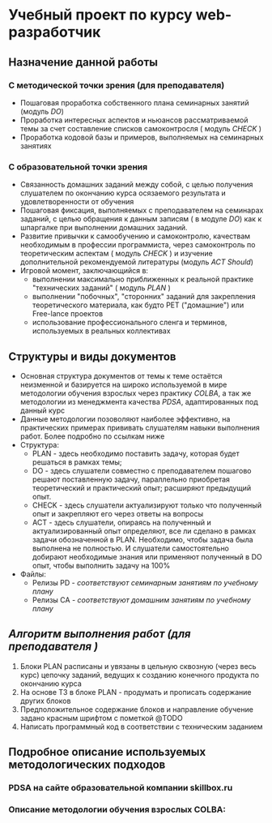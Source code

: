# Учебный проект по курсу web-разработчик
## Назначение данной работы
### С методической точки зрения (для преподавателя)
* Пошаговая проработка собственного плана семинарных занятий (модуль _DO_)
* Проработка интересных аспектов и ньюансов рассматриваемой темы за счет составление списков самоконтросля ( модуль _CHECK_ )
* Проработка кодовой базы и примеров, выполняемых на семинарных занятиях 
### С образовательной точки зрения
* Связанность домашних заданий между собой, с целью получения слушателем по окончанию курса осязаемого результата и удовлетворенности от обучения
* Пошаговая фиксация, выполняемых с преподавателем на семинарах заданий, с целью обращения к данным записям ( в модуле _DO_) как к шпаргалке при выполнении домашних заданий.
* Развитие привычки к самообучению и самоконтролю, качествам необходимым в профессии программиста, через самоконтроль по теоретическим аспектам ( модуль _CHECK_ ) и изучение дополнительной рекомендуемой литературы (модуль _ACT Should_)
* Игровой момент, заключающийся в:
  - выполнении максимально приближенных к реальной практике "технических заданий" ( модуль _PLAN_ )
  - выполнении "побочных", "сторонних" заданий для закрепления теоретического материала, как будто PET ("домашние") или Free-lance проектов
  - использование профессионального сленга и терминов, используемых в реальных коллективах

## Структуры и виды документов
* Основная структура документов от темы к теме остаётся неизменной и базируется на широко используемой в мире методологии обучения взрослых через практику *COLBA*, а так же методологии из менеджмента качества *PDSA*, адаптированных под данный курс
* Данные методологии позоволяют наиболее эффективно, на практических примерах прививать слушателям навыки выполнения работ. Более подробно по ссылкам ниже
* Структура:
  - PLAN - здесь необходимо поставить задачу, которая будет решаться в рамках темы;
  - DO - здесь слушатели совместно с преподавателем пошагово решают поставленную задачу, параллельно приобретая теоретический и практический опыт; расширяют предыдущий опыт. 
  - CHECK - здесь слушатели актуализируют только что полученный опыт и закрепляют его через ответы на вопросы
  - ACT - здесь слушатели, опираясь на полученный и актуализированный опыт определяют, все ли сделано в рамках задачи обозначенной в PLAN. Необходимо, чтобы задача была выполнена не полностью. И слушатели самостоятельно добирают необходимые знания или применяют полученный в DO опыт, чтобы выполнить задачу на 100%
* Файлы:
  - Релизы PD - *соответствуют семинарным занятиям по учебному плану*
  - Релизы CA - *соответствуют домашним занятиям по учебному плану*
## **_Алгоритм выполнения работ (для преподавателя )_**
1. Блоки PLAN расписаны и увязаны в цельную сквозную (через весь курс) цепочку заданий, ведущих к созданию конечного продукта по окончанию курса
2. На основе ТЗ в блоке PLAN - продумать и прописать содержание других блоков
3. Предположительное содержание блоков и направление обучение задано красным шрифтом с пометкой @TODO
4. Написать программный код в соответствии с техническим заданием 
## Подробное описание используемых методологических подходов
### PDSA на сайте образовательной компании skillbox.ru
### Описание методологии обучения взрослых COLBA:
